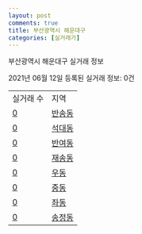 ```yaml
---
layout: post
comments: true
title: 부산광역시 해운대구
categories: [실거래가]
---
```


부산광역시 해운대구 실거래 정보

2021년 06월 12일 등록된 실거래 정보: 0건


<table>
  <tr>
    <td>실거래 수</td>
    <td>지역</td>
  </tr>

  
  <tr>
    <td><a href="2635010100.html">0</a></td>
    <td><a href="2635010100.html">반송동</a></td>
  </tr>
    

  <tr>
    <td><a href="2635010200.html">0</a></td>
    <td><a href="2635010200.html">석대동</a></td>
  </tr>
    

  <tr>
    <td><a href="2635010300.html">0</a></td>
    <td><a href="2635010300.html">반여동</a></td>
  </tr>
    

  <tr>
    <td><a href="2635010400.html">0</a></td>
    <td><a href="2635010400.html">재송동</a></td>
  </tr>
    

  <tr>
    <td><a href="2635010500.html">0</a></td>
    <td><a href="2635010500.html">우동</a></td>
  </tr>
    

  <tr>
    <td><a href="2635010600.html">0</a></td>
    <td><a href="2635010600.html">중동</a></td>
  </tr>
    

  <tr>
    <td><a href="2635010700.html">0</a></td>
    <td><a href="2635010700.html">좌동</a></td>
  </tr>
    

  <tr>
    <td><a href="2635010800.html">0</a></td>
    <td><a href="2635010800.html">송정동</a></td>
  </tr>
    


</table>
    